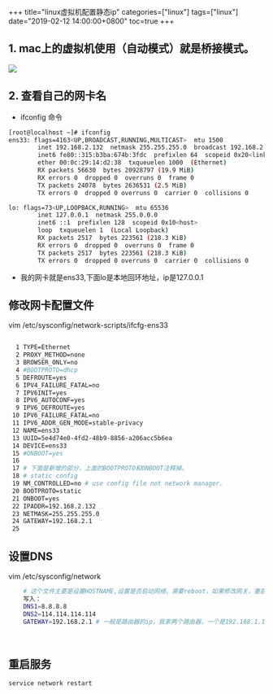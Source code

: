 +++
title="linux虚拟机配置静态ip"
categories=["linux"] 
tags=["linux"] 
date="2019-02-12 14:00:00+0800"
toc=true
+++



## 1. mac上的虚拟机使用（自动模式）就是桥接模式。

![](images/vmnet.png)


## 2. 查看自己的网卡名

* ifconfig 命令

```sh
[root@localhost ~]# ifconfig
ens33: flags=4163<UP,BROADCAST,RUNNING,MULTICAST>  mtu 1500
        inet 192.168.2.132  netmask 255.255.255.0  broadcast 192.168.2.255
        inet6 fe80::315:b3ba:674b:3fdc  prefixlen 64  scopeid 0x20<link>
        ether 00:0c:29:14:d2:38  txqueuelen 1000  (Ethernet)
        RX packets 56630  bytes 20928797 (19.9 MiB)
        RX errors 0  dropped 0  overruns 0  frame 0
        TX packets 24078  bytes 2636531 (2.5 MiB)
        TX errors 0  dropped 0 overruns 0  carrier 0  collisions 0

lo: flags=73<UP,LOOPBACK,RUNNING>  mtu 65536
        inet 127.0.0.1  netmask 255.0.0.0
        inet6 ::1  prefixlen 128  scopeid 0x10<host>
        loop  txqueuelen 1  (Local Loopback)
        RX packets 2517  bytes 223561 (218.3 KiB)
        RX errors 0  dropped 0  overruns 0  frame 0
        TX packets 2517  bytes 223561 (218.3 KiB)
        TX errors 0  dropped 0 overruns 0  carrier 0  collisions 0


```

* 我的网卡就是ens33,下面lo是本地回环地址，ip是127.0.0.1

## 修改网卡配置文件
vim /etc/sysconfig/network-scripts/ifcfg-ens33
  

```sh

  1 TYPE=Ethernet
  2 PROXY_METHOD=none
  3 BROWSER_ONLY=no
  4 #BOOTPROTO=dhcp
  5 DEFROUTE=yes
  6 IPV4_FAILURE_FATAL=no
  7 IPV6INIT=yes
  8 IPV6_AUTOCONF=yes
  9 IPV6_DEFROUTE=yes
 10 IPV6_FAILURE_FATAL=no
 11 IPV6_ADDR_GEN_MODE=stable-privacy
 12 NAME=ens33
 13 UUID=5e4d74e0-4fd2-48b9-8856-a206acc5b6ea
 14 DEVICE=ens33
 15 #ONBOOT=yes
 16 
 17 # 下面是新增的部分，上面的BOOTPROTO和ONBOOT注释掉。
 18 # static config
 19 NM_CONTROLLED=no # use config file not network manager.
 20 BOOTPROTO=static
 21 ONBOOT=yes
 22 IPADDR=192.168.2.132
 23 NETMASK=255.255.255.0
 24 GATEWAY=192.168.2.1
 25 

```

## 设置DNS

vim /etc/sysconfig/network

```sh
	# 这个文件主要是设置HOSTNAME,设置是否启动网络，需要reboot，如果修改网关，重启service就行了
	写入：
	DNS1=8.8.8.8
	DNS2=114.114.114.114
	GATEWAY=192.168.2.1 # 一般是路由器的ip，我家两个路由器，一个是192.168.1.1，一个是192.168.2.1。
	
	
```

## 重启服务

```sh
service network restart
```

